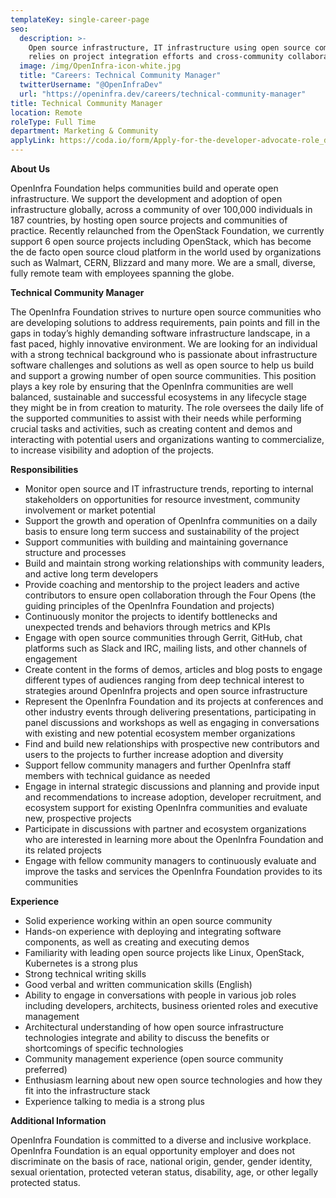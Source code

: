 ```yaml
---
templateKey: single-career-page
seo:
  description: >-
    Open source infrastructure, IT infrastructure using open source components,
    relies on project integration efforts and cross-community collaboration.
  image: /img/OpenInfra-icon-white.jpg
  title: "Careers: Technical Community Manager"
  twitterUsername: "@OpenInfraDev"
  url: "https://openinfra.dev/careers/technical-community-manager"
title: Technical Community Manager
location: Remote
roleType: Full Time
department: Marketing & Community
applyLink: https://coda.io/form/Apply-for-the-developer-advocate-role_dduNkhAfXzi
---
```


**About Us**

OpenInfra Foundation helps communities build and operate open infrastructure. We support the development and adoption of open infrastructure globally, across a community of over 100,000 individuals in 187 countries, by hosting open source projects and communities of practice. Recently relaunched from the OpenStack Foundation, we currently support 6 open source projects including OpenStack, which has become the de facto open source cloud platform in the world used by organizations such as Walmart, CERN, Blizzard and many more. We are a small, diverse, fully remote team with employees spanning the globe.

**Technical Community Manager**

The OpenInfra Foundation strives to nurture open source communities who are developing solutions to address requirements, pain points and fill in the gaps in today’s highly demanding software infrastructure landscape, in a fast paced, highly innovative environment. We are looking for an individual with a strong technical background who is passionate about infrastructure software challenges and solutions as well as open source to help us build and support a growing number of open source communities. This position plays a key role by ensuring that the OpenInfra communities are well balanced, sustainable and successful ecosystems in any lifecycle stage they might be in from creation to maturity. The role oversees the daily life of the supported communities to assist with their needs while performing crucial tasks and activities, such as creating content and demos and interacting with potential users and organizations wanting to commercialize, to increase visibility and adoption of the projects.

**Responsibilities**

- Monitor open source and IT infrastructure trends, reporting to internal stakeholders on opportunities for resource investment, community involvement or market potential 
- Support the growth and operation of OpenInfra communities on a daily basis to ensure long term success and sustainability of the project
- Support communities with building and maintaining governance structure and processes
- Build and maintain strong working relationships with community leaders, and active long term developers
- Provide coaching and mentorship to the project leaders and active contributors to ensure open collaboration through the Four Opens (the guiding principles of the OpenInfra Foundation and projects)
- Continuously monitor the projects to identify bottlenecks and unexpected trends and behaviors through metrics and KPIs
- Engage with open source communities through Gerrit, GitHub, chat platforms such as Slack and IRC, mailing lists, and other channels of engagement
- Create content in the forms of demos, articles and blog posts to engage different types of audiences ranging from deep technical interest to strategies around OpenInfra projects and open source infrastructure
- Represent the OpenInfra Foundation and its projects at conferences and other industry events through delivering presentations, participating in panel discussions and workshops as well as engaging in conversations with existing and new potential ecosystem member organizations
- Find and build new relationships with prospective new contributors and users to the projects to further increase adoption and diversity
- Support fellow community managers and further OpenInfra staff members with technical guidance as needed
- Engage in internal strategic discussions and planning and provide input and recommendations to increase adoption, developer recruitment, and ecosystem support for existing OpenInfra communities and evaluate new, prospective projects
- Participate in discussions with partner and ecosystem organizations who are interested in learning more about the OpenInfra Foundation and its related projects
- Engage with fellow community managers to continuously evaluate and improve the tasks and services the OpenInfra Foundation provides to its communities

**Experience**

- Solid experience working within an open source community 
- Hands-on experience with deploying and integrating software components, as well as creating and executing demos 
- Familiarity with leading open source projects like Linux, OpenStack, Kubernetes is a strong plus
- Strong technical writing skills
- Good verbal and written communication skills (English)
- Ability to engage in conversations with people in various job roles including developers, architects, business oriented roles and executive management
- Architectural understanding of how open source infrastructure technologies integrate and ability to discuss the benefits or shortcomings of specific technologies
- Community management experience (open source community preferred) 
- Enthusiasm learning about new open source technologies and how they fit into the infrastructure stack 
- Experience talking to media is a strong plus 


**Additional Information**

OpenInfra Foundation is committed to a diverse and inclusive workplace. OpenInfra Foundation is an equal opportunity employer and does not discriminate on the basis of race, national origin, gender, gender identity, sexual orientation, protected veteran status, disability, age, or other legally protected status.